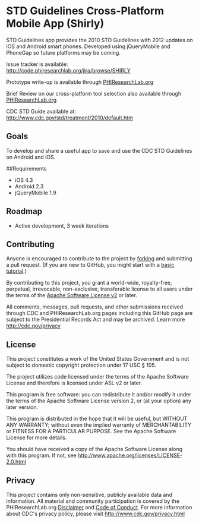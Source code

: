 STD Guidelines Cross-Platform Mobile App (Shirly)
===========
STD Guidelines app provides the 2010 STD Guidelines with 2012 updates on iOS and Android smart phones. Developed using jQueryMobile and PhoneGap so future platforms may be coming.

Issue tracker is available: http://code.phiresearchlab.org/jira/browse/SHIRLY

Prototype write-up is available through [PHIResearchLab.org](http://phiresearchlab.org/index.php?option=com_content&view=article&id=97:shirly-app&catid=1:prototypes&Itemid=3)

Brief Review on our cross-platform tool selection also available through [PHIResearchLab.org](http://phiresearchlab.org/index.php?option=com_content&view=article&id=96:shirly-tool&catid=3:brief-reviews&Itemid=5)

CDC STD Guide available at: http://www.cdc.gov/std/treatment/2010/default.htm

## Goals
To develop and share a useful app to save and use the CDC STD Guidelines on Android and iOS.

##Requirements
* iOS 4.3
* Android 2.3
* jQueryMobile 1.9

## Roadmap
* Active development, 3 week iterations

## Contributing
Anyone is encouraged to contribute to the project by [forking](https://help.github.com/articles/fork-a-repo) and submitting a pull request. (If you are new to GitHub, you might start with a [basic tutorial](https://help.github.com/articles/set-up-git).) 

By contributing to this project, you grant a world-wide, royalty-free, perpetual, irrevocable, non-exclusive, transferable license to all users under the terms of the [Apache Software License v2](http://www.apache.org/licenses/LICENSE-2.0.html) or later.

All comments, messages, pull requests, and other submissions received through CDC and PHIResearchLab.org pages including this GitHub page are subject to the Presidential Records Act and may be archived. Learn more http://cdc.gov/privacy

## License

This project constitutes a work of the United States Government and is not subject to domestic copyright protection under 17 USC § 105.

The project utilizes code licensed under the terms of the Apache Software License and therefore is licensed under ASL v2 or later.

This program is free software: you can redistribute it and/or modify it under the terms of the Apache Software License version 2, or (at your option) any later version.

This program is distributed in the hope that it will be useful, but WITHOUT ANY WARRANTY; without even the implied warranty of MERCHANTABILITY or FITNESS FOR A PARTICULAR PURPOSE. See the Apache Software License for more details.

You should have received a copy of the Apache Software License along with this program. If not, see http://www.apache.org/licenses/LICENSE-2.0.html

## Privacy

This project contains only non-sensitive, publicly available data and information. All material and community participation is covered by the PHIResearchLab.org [Disclaimer](http://www.phiresearchlab.org/index.php?option=com_content&view=article&id=26&Itemid=15) and [Code of Conduct](http://www.phiresearchlab.org/index.php?option=com_content&view=article&id=27&Itemid=19). For more information about CDC's privacy policy, please visit http://www.cdc.gov/privacy.html



